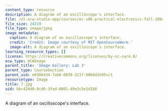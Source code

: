 ```yaml
---
content_type: resource
description: A diagram of an oscilloscope's interface.
file: /ol-ocw-studio-app/courses/ec-s06-practical-electronics-fall-2004/bbc424d08cd63fad800149e3c5e2d1b8_7.jpg
file_size: 24219
file_type: image/jpeg
image_metadata:
  caption: A diagram of an oscilloscope's interface.
  credit: 'Credit: Image courtesy of MIT OpenCourseWare.'
  image-alt: A diagram of an oscilloscope's interface.
learning_resource_types: []
license: https://creativecommons.org/licenses/by-nc-sa/4.0/
ocw_type: OCWImage
parent_title: 'Image Gallery: Lab 3'
parent_type: CourseSection
parent_uid: e030b434-7ab0-6039-311f-9066d2e95cc1
resourcetype: Image
title: 7.jpg
uid: bbc424d0-8cd6-3fad-8001-49e3c5e2d1b8
---
```

A diagram of an oscilloscope's interface.